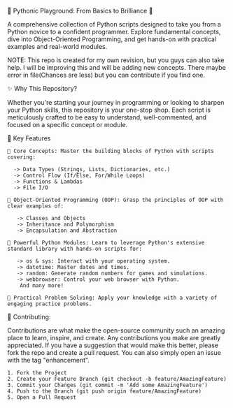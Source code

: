 🐍 Pythonic Playground: From Basics to Brilliance 🚀

A comprehensive collection of Python scripts designed to take you from a Python novice to a confident programmer. Explore fundamental concepts, dive into Object-Oriented Programming, and get hands-on with practical examples and real-world modules.

NOTE: This repo is created for my own revision, but you guys can also take help. I will be improving this and will be adding new concepts.
There maybe error in file(Chances are less) but you can contribute if you find one.

✨ Why This Repository?

Whether you're starting your journey in programming or looking to sharpen your Python skills, this repository is your one-stop shop. Each script is meticulously crafted to be easy to understand, well-commented, and focused on a specific concept or module.

🌟 Key Features

    🧠 Core Concepts: Master the building blocks of Python with scripts covering:

      -> Data Types (Strings, Lists, Dictionaries, etc.)
      -> Control Flow (If/Else, For/While Loops)
      -> Functions & Lambdas
      -> File I/O

    🏢 Object-Oriented Programming (OOP): Grasp the principles of OOP with clear examples of:

       -> Classes and Objects
       -> Inheritance and Polymorphism
       -> Encapsulation and Abstraction
        
    🔧 Powerful Python Modules: Learn to leverage Python's extensive standard library with hands-on scripts for:

       -> os & sys: Interact with your operating system.
       -> datetime: Master dates and times.
       -> random: Generate random numbers for games and simulations.
       -> webbrowser: Control your web browser with Python.
        And many more!

    🤔 Practical Problem Solving: Apply your knowledge with a variety of engaging practice problems.

🤝 Contributing:

Contributions are what make the open-source community such an amazing place to learn, inspire, and create. Any contributions you make are greatly appreciated.
If you have a suggestion that would make this better, please fork the repo and create a pull request. You can also simply open an issue with the tag "enhancement".

    1. Fork the Project
    2. Create your Feature Branch (git checkout -b feature/AmazingFeature)
    3. Commit your Changes (git commit -m 'Add some AmazingFeature')
    4. Push to the Branch (git push origin feature/AmazingFeature)
    5. Open a Pull Request
